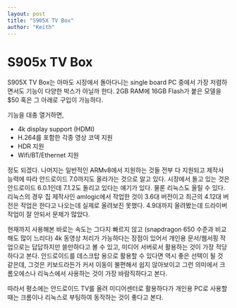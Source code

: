```yaml
---
layout: post
title: "S905X TV Box"
author: "Keith"
---
```

# S905x TV Box
 
S905X TV Box는 아마도 시장에서 돌아다니는 single board PC 중에서 가장 저렴하면서도 기능이 다양한 박스가 아닐까 한다. 2GB RAM에 16GB Flash가 붙은 모델을 $50 혹은 그 아래로 구입이 가능하다. 

기능을 대충 열거하면,
- 4k display support (HDMI)
- H.264를 포함한 각종 영상 코덱 지원
- HDR 지원
- Wifi/BT/Ethernet 지원

정도 되겠다. 나머지는 일반적인 ARMv8에서 지원하는 것들 전부 다 지원되고 제작사 능력에 따라 안드로이드 7.0까지도 올라가는 것으로 알고 있다. 시장에서 돌고 있는 것은 안드로이드 6.0.1인데 7.1.2도 돌리고 있다는 얘기가 있다. 물론 리눅스도 올릴 수 있다. 리눅스의 경우 칩 제작사인 amlogic에서 작업한 것이 3.6대 버전이고 최근의 4.12대 버전은 작업은 한다고 나오는데 실제로 올려보진 못했다. 4.9대까지 올려봤는데 드라이버 작업이 잘 안되서 문제가 많았다.

현재까지 사용해본 바로는 속도는 그다지 빠르지 않고 (snapdragon 650 수준과 비교해도 많이 느리다) 4k 동영상 처리가 가능하다는 장점이 있어서 개인용 문서/웹서핑 작업으로는 답답하지만 쓸만하다고 볼 수 있고, 미디어 서버로서 활용하는 것이 가장 적당하다고 본다. 안드로이드를 데스크탑 용으로 활용할 수 있다면 역시 좋은 선택이 될 것 같은데, 그것은 키보드라든가 커서 이동이 불편해서 쉽지 않아보이고 그런 의미에서 크롬오에스나 리눅스에서 사용하는 것이 가장 바람직하다고 본다.

따라서 평소에는 안드로이드 TV를 올려 미디어센터로 활용하다가 개인용 PC로 사용할 때는 크롬이나 리눅스로 부팅하여 동작하는 것이 좋다고 본다.

